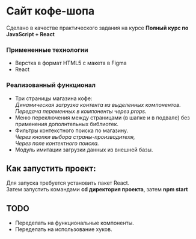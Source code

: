 # Сайт кофе-шопа

Сделано в качестве практического задания на курсе **Полный курс по JavaScript + React**

### Примененные технологии
* Верстка в формат HTML5 с макета в Figma
* React

### Реализованный функционал

* Три страницы магазина кофе:    
 *Динамическая загрузка контента из выделенных компонентов.<br>*
 *Передача переменных в компоненты через props.*
* Меню переключения между страницами (в шапке и в подвале) без применения дополнтельных библиотек.
* Фильтры контекстного поиска по магазину.<br>
    *Через кнопки выбора страны-производителя,*         
    *Через поле контектного поиска.*                   
* Модуль имитации загрузки данных из внешней базы.    

## Как запустить проект:
Для запуска требуется установить пакет React.<br>
Затем запустить командами **cd директория проекта**, затем **npm start**

## TODO

* Переделать на функциональные компоненты.
* Переделать на использование хуков.

